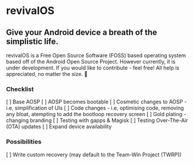 # revivalOS
## Give your Android device a breath of the simplistic life.

revivalOS is a Free Open Source Software (FOSS) based operating system based off of the Android Open Source Project. However currently, it is under development. If you would like to contribute - feel free! All help is appreciated, no matter the size. 🖤

### Checklist
[ ] Base AOSP 
[ ] AOSP becomes bootable
[ ] Cosmetic changes to AOSP - i.e, simplification of UIs
[ ] Code changes - i.e, optimising code, removing any bloat, atempting to add the bootloop recovery screen
[ ] Gold plating - changing branding
[ ] Testing with gapps & Magisk
[ ] Testing Over-The-Air (OTA) updates
[ ] Expand device availability

### Possibilities
[ ] Write custom recovery (may default to the Team-Win Project (TWRP))
